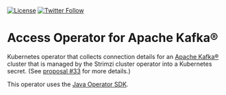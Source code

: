 [![License](https://img.shields.io/badge/license-Apache--2.0-blue.svg)](http://www.apache.org/licenses/LICENSE-2.0)
[![Twitter Follow](https://img.shields.io/twitter/follow/strimziio.svg?style=social&label=Follow&style=for-the-badge)](https://twitter.com/strimziio)

# Access Operator for Apache Kafka®

Kubernetes operator that collects connection details for an [Apache Kafka®](https://kafka.apache.org) cluster that is managed by the Strimzi cluster 
operator into a Kubernetes secret. (See [proposal #33](https://github.com/strimzi/proposals/blob/main/033-service-binding.md) for more details.)

This operator uses the [Java Operator SDK](https://github.com/java-operator-sdk/java-operator-sdk).
